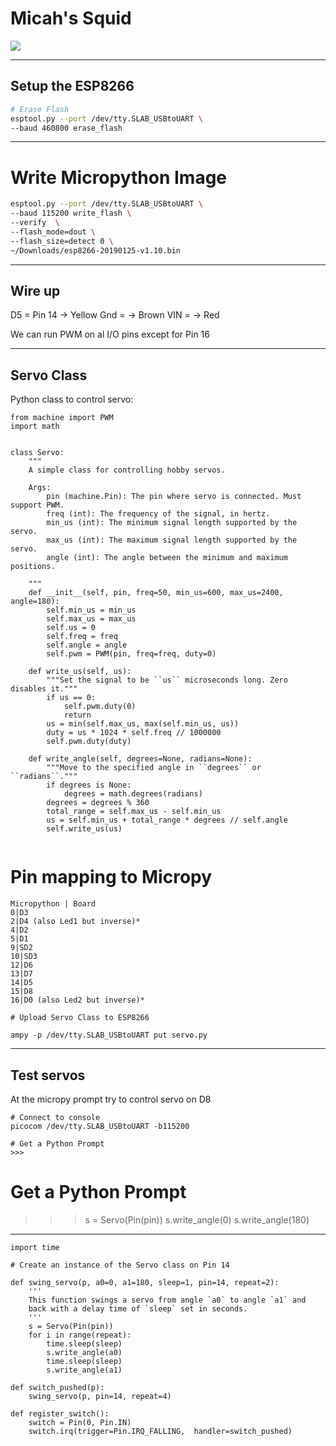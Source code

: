 
# Micah's Squid 

![](https://jduckles-dropshare.s3-us-west-2.amazonaws.com/IMG_20190324_141346.jpg)

---

## Setup the ESP8266 
```bash
# Erase Flash
esptool.py --port /dev/tty.SLAB_USBtoUART \
--baud 460800 erase_flash 
```

---

# Write Micropython Image 

```bash
esptool.py --port /dev/tty.SLAB_USBtoUART \
--baud 115200 write_flash \
--verify  \
--flash_mode=dout \
--flash_size=detect 0 \
~/Downloads/esp8266-20190125-v1.10.bin

```

---

## Wire up 

D5 = Pin 14 -> Yellow
Gnd = -> Brown
VIN = -> Red

We can run PWM on al I/O pins except for Pin 16

---

## Servo Class 

Python class to control servo:

```
from machine import PWM
import math


class Servo:
    """
    A simple class for controlling hobby servos.

    Args:
        pin (machine.Pin): The pin where servo is connected. Must support PWM.
        freq (int): The frequency of the signal, in hertz.
        min_us (int): The minimum signal length supported by the servo.
        max_us (int): The maximum signal length supported by the servo.
        angle (int): The angle between the minimum and maximum positions.

    """
    def __init__(self, pin, freq=50, min_us=600, max_us=2400, angle=180):
        self.min_us = min_us
        self.max_us = max_us
        self.us = 0
        self.freq = freq
        self.angle = angle
        self.pwm = PWM(pin, freq=freq, duty=0)

    def write_us(self, us):
        """Set the signal to be ``us`` microseconds long. Zero disables it."""
        if us == 0:
            self.pwm.duty(0)
            return
        us = min(self.max_us, max(self.min_us, us))
        duty = us * 1024 * self.freq // 1000000
        self.pwm.duty(duty)

    def write_angle(self, degrees=None, radians=None):
        """Move to the specified angle in ``degrees`` or ``radians``."""
        if degrees is None:
            degrees = math.degrees(radians)
        degrees = degrees % 360
        total_range = self.max_us - self.min_us
        us = self.min_us + total_range * degrees // self.angle
        self.write_us(us)


```

# Pin mapping to Micropy
```
Micropython | Board
0|D3
2|D4 (also Led1 but inverse)*
4|D2
5|D1
9|SD2
10|SD3
12|D6
13|D7
14|D5
15|D8
16|D0 (also Led2 but inverse)*

```

```
# Upload Servo Class to ESP8266

ampy -p /dev/tty.SLAB_USBtoUART put servo.py

```

---

## Test servos

At the micropy prompt try to control servo on D8 
```
# Connect to console
picocom /dev/tty.SLAB_USBtoUART -b115200

# Get a Python Prompt 
>>>
```
# Get a Python Prompt 
>>> s = Servo(Pin(pin))
>>> s.write_angle(0)
>>> s.write_angle(180)


---

```
import time

# Create an instance of the Servo class on Pin 14

def swing_servo(p, a0=0, a1=180, sleep=1, pin=14, repeat=2):
    '''
    This function swings a servo from angle `a0` to angle `a1` and
    back with a delay time of `sleep` set in seconds.
    '''
    s = Servo(Pin(pin))
    for i in range(repeat):
        time.sleep(sleep)
        s.write_angle(a0)
        time.sleep(sleep)
        s.write_angle(a1)

def switch_pushed(p):
    swing_servo(p, pin=14, repeat=4)

def register_switch():
    switch = Pin(0, Pin.IN)
    switch.irq(trigger=Pin.IRQ_FALLING,  handler=switch_pushed)
    
```

